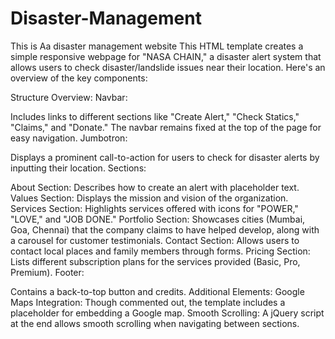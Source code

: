 # Disaster-Management
This is Aa disaster management website 
This HTML template creates a simple responsive webpage for "NASA CHAIN," a disaster alert system that allows users to check disaster/landslide issues near their location. Here's an overview of the key components:

Structure Overview:
Navbar:

Includes links to different sections like "Create Alert," "Check Statics," "Claims," and "Donate."
The navbar remains fixed at the top of the page for easy navigation.
Jumbotron:

Displays a prominent call-to-action for users to check for disaster alerts by inputting their location.
Sections:

About Section: Describes how to create an alert with placeholder text.
Values Section: Displays the mission and vision of the organization.
Services Section: Highlights services offered with icons for "POWER," "LOVE," and "JOB DONE."
Portfolio Section: Showcases cities (Mumbai, Goa, Chennai) that the company claims to have helped develop, along with a carousel for customer testimonials.
Contact Section: Allows users to contact local places and family members through forms.
Pricing Section: Lists different subscription plans for the services provided (Basic, Pro, Premium).
Footer:

Contains a back-to-top button and credits.
Additional Elements:
Google Maps Integration: Though commented out, the template includes a placeholder for embedding a Google map.
Smooth Scrolling: A jQuery script at the end allows smooth scrolling when navigating between sections.
